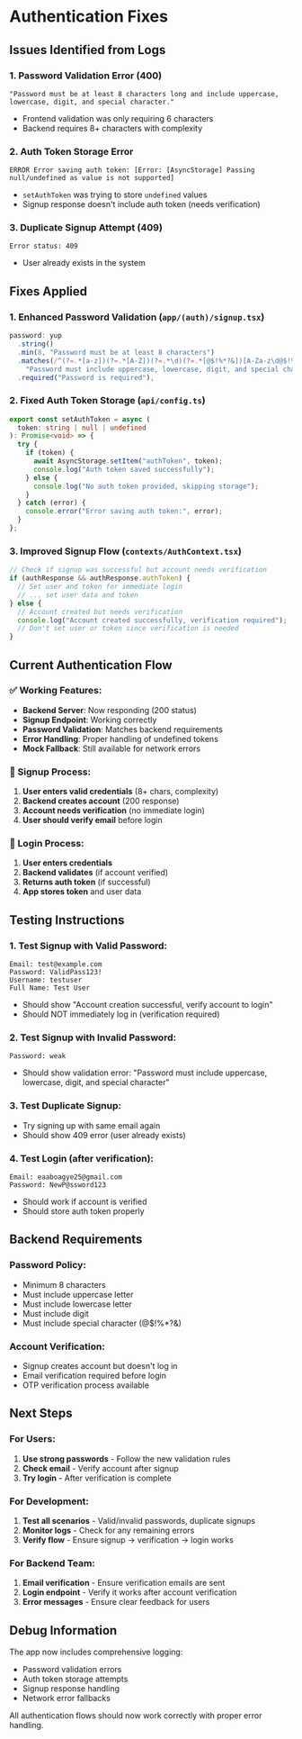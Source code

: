 # Authentication Fixes

## Issues Identified from Logs

### 1. Password Validation Error (400)

```
"Password must be at least 8 characters long and include uppercase, lowercase, digit, and special character."
```

- Frontend validation was only requiring 6 characters
- Backend requires 8+ characters with complexity

### 2. Auth Token Storage Error

```
ERROR Error saving auth token: [Error: [AsyncStorage] Passing null/undefined as value is not supported]
```

- `setAuthToken` was trying to store `undefined` values
- Signup response doesn't include auth token (needs verification)

### 3. Duplicate Signup Attempt (409)

```
Error status: 409
```

- User already exists in the system

## Fixes Applied

### 1. Enhanced Password Validation (`app/(auth)/signup.tsx`)

```typescript
password: yup
  .string()
  .min(8, "Password must be at least 8 characters")
  .matches(/^(?=.*[a-z])(?=.*[A-Z])(?=.*\d)(?=.*[@$!%*?&])[A-Za-z\d@$!%*?&]/,
    "Password must include uppercase, lowercase, digit, and special character")
  .required("Password is required"),
```

### 2. Fixed Auth Token Storage (`api/config.ts`)

```typescript
export const setAuthToken = async (
  token: string | null | undefined
): Promise<void> => {
  try {
    if (token) {
      await AsyncStorage.setItem("authToken", token);
      console.log("Auth token saved successfully");
    } else {
      console.log("No auth token provided, skipping storage");
    }
  } catch (error) {
    console.error("Error saving auth token:", error);
  }
};
```

### 3. Improved Signup Flow (`contexts/AuthContext.tsx`)

```typescript
// Check if signup was successful but account needs verification
if (authResponse && authResponse.authToken) {
  // Set user and token for immediate login
  // ... set user data and token
} else {
  // Account created but needs verification
  console.log("Account created successfully, verification required");
  // Don't set user or token since verification is needed
}
```

## Current Authentication Flow

### ✅ Working Features:

- **Backend Server**: Now responding (200 status)
- **Signup Endpoint**: Working correctly
- **Password Validation**: Matches backend requirements
- **Error Handling**: Proper handling of undefined tokens
- **Mock Fallback**: Still available for network errors

### 🔄 Signup Process:

1. **User enters valid credentials** (8+ chars, complexity)
2. **Backend creates account** (200 response)
3. **Account needs verification** (no immediate login)
4. **User should verify email** before login

### 🔄 Login Process:

1. **User enters credentials**
2. **Backend validates** (if account verified)
3. **Returns auth token** (if successful)
4. **App stores token** and user data

## Testing Instructions

### 1. Test Signup with Valid Password:

```
Email: test@example.com
Password: ValidPass123!
Username: testuser
Full Name: Test User
```

- Should show "Account creation successful, verify account to login"
- Should NOT immediately log in (verification required)

### 2. Test Signup with Invalid Password:

```
Password: weak
```

- Should show validation error: "Password must include uppercase, lowercase, digit, and special character"

### 3. Test Duplicate Signup:

- Try signing up with same email again
- Should show 409 error (user already exists)

### 4. Test Login (after verification):

```
Email: eaaboagye25@gmail.com
Password: NewP@ssword123
```

- Should work if account is verified
- Should store auth token properly

## Backend Requirements

### Password Policy:

- Minimum 8 characters
- Must include uppercase letter
- Must include lowercase letter
- Must include digit
- Must include special character (@$!%\*?&)

### Account Verification:

- Signup creates account but doesn't log in
- Email verification required before login
- OTP verification process available

## Next Steps

### For Users:

1. **Use strong passwords** - Follow the new validation rules
2. **Check email** - Verify account after signup
3. **Try login** - After verification is complete

### For Development:

1. **Test all scenarios** - Valid/invalid passwords, duplicate signups
2. **Monitor logs** - Check for any remaining errors
3. **Verify flow** - Ensure signup → verification → login works

### For Backend Team:

1. **Email verification** - Ensure verification emails are sent
2. **Login endpoint** - Verify it works after account verification
3. **Error messages** - Ensure clear feedback for users

## Debug Information

The app now includes comprehensive logging:

- Password validation errors
- Auth token storage attempts
- Signup response handling
- Network error fallbacks

All authentication flows should now work correctly with proper error handling.
